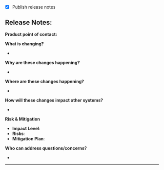 - [x] Publish release notes

<!--
**Note:** If you have marked `Publish release notes` above, the release notes in this PR will be published in the Product Release MS Teams channel, and a Confluence page will be created once the deployment to production is completed. The release notes in this PR will be published in the AppDev Release Notifications MS Teams channel regardless.

Please stick to the format in the template and avoid adding new markup language structures in the **release notes**.

`Publish release notes` should be turned on for any deployment that introduces user-facing functionality, feature changes, or behavior updates—essentially, any release that impacts how the system is used or experienced.
-->

Release Notes:
---
**Product point of contact:** <!--Name of product point of contact (Beth/Angela/Stephanie/Ray)-->

**What is changing?**
- <!--Business-level/description of what changes are being released.-->

**Why are these changes happening?**
- <!--What value are these changes bringing to the business? Why are these changes important?-->

**Where are these changes happening?**
- <!--Technical overview of where / what changes were made to the system.-->

**How will these changes impact other systems?**
- <!--Any expected impacts to downstream/upstream systems?-->

**Risk & Mitigation**
- **Impact Level**: <!--Minimal / Moderate / High-->  
- **Risks**: <!--Brief description of potential risks or concerns.-->  
- **Mitigation Plan**: <!--Steps taken to reduce or eliminate risk. Include rollback steps in case of failure or unexpected issues.-->

**Who can address questions/concerns?**
- <!--Engineering Point of contact name and email for this release-->
---
